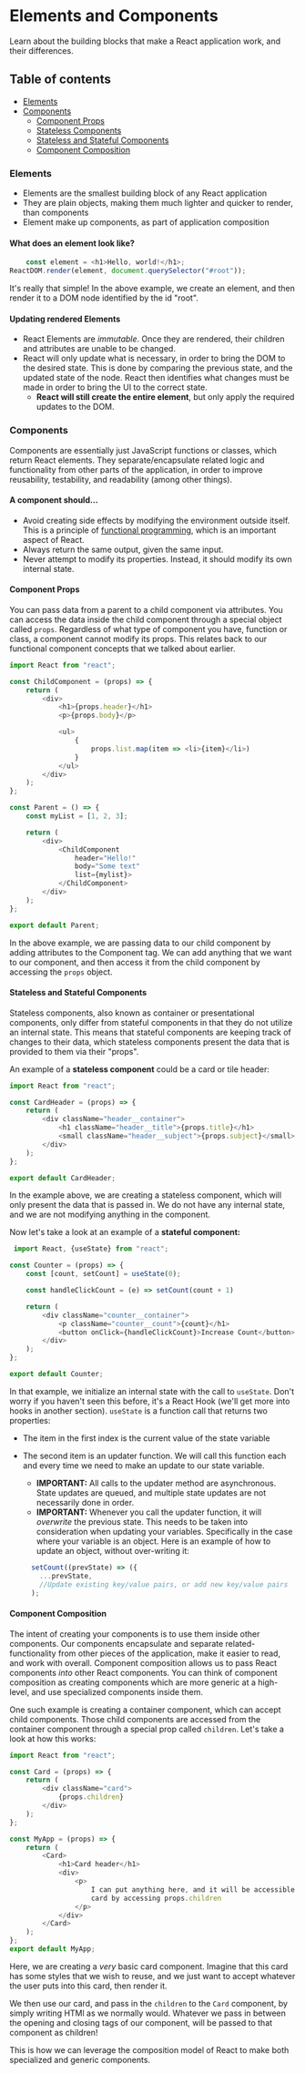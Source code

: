 # Elements and Components

Learn about the building blocks that make a React application work, and their differences.

## Table of contents

* [Elements](#elements)
* [Components](#components)
    * [Component Props](#component-props)
    * [Stateless Components](#stateless-components)
    * [Stateless and Stateful Components](#stateless-and-stateful-components)
    * [Component Composition](#component-composition)

### <a name="elements">Elements</a>

* Elements are the smallest building block of any React application
* They are plain objects, making them much lighter and quicker to render, than components
* Element make up components, as part of application composition

#### What does an element look like?

```javascript
    const element = <h1>Hello, world!</h1>;
ReactDOM.render(element, document.querySelector("#root"));
```

It's really that simple! In the above example, we create an element, and then render it to a DOM node identified by the
id "root".

#### Updating rendered Elements

* React Elements are *immutable*. Once they are rendered, their children and attributes are unable to be changed.
* React will only update what is necessary, in order to bring the DOM to the desired state. This is done by comparing
  the previous state, and the updated state of the node. React then identifies what changes must be made in order to
  bring the UI to the correct state.
    * **React will still create the entire element**, but only apply the required updates to the DOM.

### <a name="components">Components</a>

Components are essentially just JavaScript functions or classes, which return React elements. They separate/encapsulate
related logic and functionality from other parts of the application, in order to improve reusability, testability, and
readability (among other things).

#### A component should...

* Avoid creating side effects by modifying the environment outside itself. This is a principle
  of <a href="https://opensource.com/article/17/6/functional-javascript" target="_blank">functional programming</a>,
  which is an important aspect of React.
* Always return the same output, given the same input.
* Never attempt to modify its properties. Instead, it should modify its own internal state.

#### <a name="component-props">Component Props</a>

You can pass data from a parent to a child component via attributes. You can access the data inside the child component
through a special object called `props`. Regardless of what type of component you have, function or class, a component
cannot modify its props. This relates back to our functional component concepts that we talked about earlier.

```javascript
import React from "react";

const ChildComponent = (props) => {
    return (
        <div>
            <h1>{props.header}</h1>
            <p>{props.body}</p>

            <ul>
                {
                    props.list.map(item => <li>{item}</li>)
                }
            </ul>
        </div>
    );
};

const Parent = () => {
    const myList = [1, 2, 3];

    return (
        <div>
            <ChildComponent
                header="Hello!"
                body="Some text"
                list={mylist}>
            </ChildComponent>
        </div>
    );
};

export default Parent;
```

In the above example, we are passing data to our child component by adding attributes to the Component tag. We can add
anything that we want to our component, and then access it from the child component by accessing the `props` object.

#### <a name="stateless-and-stateful-components">Stateless and Stateful Components</a>

Stateless components, also known as container or presentational components, only differ from stateful components in that
they do not utilize an internal state. This means that stateful components are keeping track of changes to their data,
which stateless components present the data that is provided to them via their "props".

An example of a **stateless component** could be a card or tile header:

```javascript
import React from "react";

const CardHeader = (props) => {
    return (
        <div className="header__container">
            <h1 className="header__title">{props.title}</h1>
            <small className="header__subject">{props.subject}</small>
        </div>
    );
};

export default CardHeader;
```

In the example above, we are creating a stateless component, which will only present the data that is passed in. We do
not have any internal state, and we are not modifying anything in the component.

Now let's take a look at an example of a **stateful component:**

```javascript
 import React, {useState} from "react";

const Counter = (props) => {
    const [count, setCount] = useState(0);

    const handleClickCount = (e) => setCount(count + 1)

    return (
        <div className="counter__container">
            <p className="counter__count">{count}</h1>
            <button onClick={handleClickCount}>Increase Count</button>
        </div>
    );
};

export default Counter;
```

In that example, we initialize an internal state with the call to `useState`. Don't worry if you haven't seen this
before, it's a React Hook (we'll get more into hooks in another section). `useState` is a function call that returns two
properties:

* The item in the first index is the current value of the state variable
* The second item is an updater function. We will call this function each and every time we need to make an update to
  our state variable.
    * **IMPORTANT:** All calls to the updater method are asynchronous. State updates are queued, and multiple state
      updates are not necessarily done in order.
    * **IMPORTANT:** Whenever you call the updater function, it will *overwrite* the previous state. This needs to be
      taken into consideration when updating your variables. Specifically in the case where your variable is an object.
      Here is an example of how to update an object, without over-writing it:

    ```javascript
      setCount((prevState) => ({
        ...prevState,
        //Update existing key/value pairs, or add new key/value pairs
      );
    ```

#### <a name="component-composition">Component Composition</a>

The intent of creating your components is to use them inside other components. Our components encapsulate and separate
related-functionality from other pieces of the application, make it easier to read, and work with overall. Component
composition allows us to pass React components *into* other React components. You can think of component composition as
creating components which are more generic at a high-level, and use specialized components inside them.

One such example is creating a container component, which can accept child components. Those child components are
accessed from the container component through a special prop called `children`. Let's take a look at how this works:

```javascript
import React from "react";

const Card = (props) => {
    return (
        <div className="card">
            {props.children}
        </div>
    );
};

const MyApp = (props) => {
    return (
        <Card>
            <h1>Card header</h1>
            <div>
                <p>
                    I can put anything here, and it will be accessible in the
                    card by accessing props.children
                </p>
            </div>
        </Card>
    );
};
export default MyApp;
```

Here, we are creating a *very* basic card component. Imagine that this card has some styles that we wish to reuse, and
we just want to accept whatever the user puts into this card, then render it.

We then use our card, and pass in the `children` to the `Card` component, by simply writing HTMl as we normally would.
Whatever we pass in between the opening and closing tags of our component, will be passed to that component as children!

This is how we can leverage the composition model of React to make both specialized and generic components.
